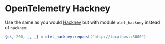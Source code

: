OpenTelemetry Hackney
=====

Use the same as you would [Hackney](https://github.com/benoitc/hackney) but with module `otel_hackney` instead of
`hackney`:

``` erlang
{ok, 200, _, _} = otel_hackney:request("http://localhost:3000")
```
